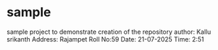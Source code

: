 # sample
sample project to demonstrate creation of the repository
author: Kallu srikanth
Address: Rajampet
Roll No:59
Date: 21-07-2025
Time: 2:51
